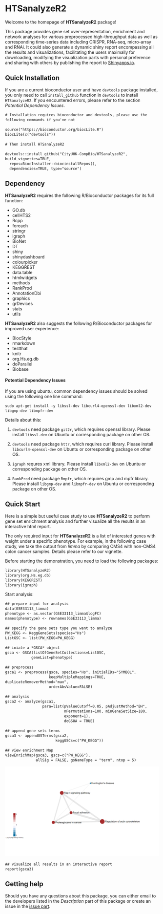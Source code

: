 
# HTSanalyzeR2  

Welcome to the homepage of **HTSanalyzeR2** package!

This package provides gene set over-representation, enrichment and network analyses for various preprocessed high-throughput data as well as corresponding time-series data including CRISPR, RNA-seq, micro-array and RNAi. It could also generate a dynamic shiny report encompassing all the results and visualizations, facilitating the users maximally for downloading, modifying the visualization parts with personal preference and sharing with others by publishing the report to [Shinyapps.io](http://shiny.rstudio.com/articles/shinyapps.html).

## Quick Installation

If you are a current bioconductor user and have `devtools` package installed, you only need to call `install_github` function in `devtools` to install `HTSanalyzeR2`. If you encountered errors, please refer to the section *Potential Dependency Issues*.  

```
# Installation requires bioconductor and devtools, please use the following commands if you've not

source("https://bioconductor.org/biocLite.R")
biocLite(c("devtools"))

# Then install HTSanalyzeR2

devtools::install_github("CityUHK-CompBio/HTSanalyzeR2", build_vignettes=TRUE, 
  repos=BiocInstaller::biocinstallRepos(),
  dependencies=TRUE, type="source")
```

## Dependency

**HTSanalyzeR2** requires the following R/Bioconductor packages for its full function:    

- GO.db 
- cellHTS2 
- Rcpp 
- foreach 
- stringr 
- igraph 
- BioNet 
- DT 
- shiny 
- shinydashboard 
- colourpicker 
- KEGGREST 
- data.table 
- htmlwidgets 
- methods 
- RankProd 
- AnnotationDbi 
- graphics 
- grDevices 
- stats 
- utils 

**HTSanalyzeR2** also suggests the following R/Bioconductor packages for improved user experience:  

- BiocStyle  
- rmarkdown  
- testthat  
- knitr  
- org.Hs.eg.db  
- doParallel  
- Biobase  


#### Potential Dependency Issues

If you are using ubuntu, common dependency issues should be solved using the following one line command:  
```
sudo apt-get install -y libssl-dev libcurl4-openssl-dev libxml2-dev libgmp-dev libmpfr-dev
```

Details about this:  

1. `devtools` need package `git2r`, which requires openssl library. Please install `libssl-dev` on Ubuntu or corresponding package on other OS.

2. `devtools` need package `httr`, which requires curl library. Please install `libcurl4-openssl-dev` on Ubuntu or corresponding package on other OS.

3. `igraph` requres xml library. Please install `libxml2-dev` on Ubuntu or corresponding package on other OS.

4. `RankProd` need package `Rmpfr`, which requires gmp and mpfr library. Please install `libgmp-dev` and `libmpfr-dev` on Ubuntu or corresponding package on other OS.



## Quick Start

Here is a simple but useful case study to use **HTSanalyzeR2** to perform gene set enrichment analysis and further visualize all the results in an interactive html report.

The only required input for **HTSanalyzeR2** is a list of interested genes with weight under a specific phenotype. For example, in the following case study, we take the output from *limma* by comparing CMS4 with non-CMS4 colon cancer samples. Details please refer to our vignette.

Before starting the demonstration, you need to load the following packages:
```
library(HTSanalyzeR2)
library(org.Hs.eg.db)
library(KEGGREST)
library(igraph)
```
Start analysis:
```
## prepare input for analysis
data(GSE33113_limma)
phenotype <- as.vector(GSE33113_limma$logFC)
names(phenotype) <- rownames(GSE33113_limma)

## specify the gene sets type you want to analyze
PW_KEGG <- KeggGeneSets(species="Hs")
ListGSC <- list(PW_KEGG=PW_KEGG)

## iniate a *GSCA* object
gsca <- GSCA(listOfGeneSetCollections=ListGSC, 
            geneList=phenotype)
            
## preprocess
gsca1 <- preprocess(gsca, species="Hs", initialIDs="SYMBOL",
                    keepMultipleMappings=TRUE, duplicateRemoverMethod="max",
                    orderAbsValue=FALSE)

## analysis
gsca2 <- analyze(gsca1, 
                 para=list(pValueCutoff=0.05, pAdjustMethod="BH",
                           nPermutations=100, minGeneSetSize=180,
                           exponent=1), 
                           doGSOA = TRUE)

## append gene sets terms
gsca3 <- appendGSTerms(gsca2, 
                       keggGSCs=c("PW_KEGG"))

## view enrichment Map
viewEnrichMap(gsca3, gscs=c("PW_KEGG"),
              allSig = FALSE, gsNameType = "term", ntop = 5)
```
![](vignettes/figures/readme.example1.PNG)

```
## visualize all results in an interactive report
report(gsca3)
```

## Getting help

Should you have any questions about this package, you can either email to the developers listed in the *Description* part of this package or create an issue in the [issue part](https://github.com/CityUHK-CompBio/HTSanalyzeR2/issues).
















